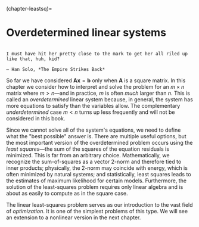 (chapter-leastsq)=
# Overdetermined linear systems

```{index} Han Solo, The Empire Strikes Back
```

```{epigraph}
I must have hit her pretty close to the mark to get her all riled up like that, huh, kid? 

— Han Solo, *The Empire Strikes Back*
```

So far we have considered $\mathbf{A}\mathbf{x}=\mathbf{b}$ only when $\mathbf{A}$ is a square matrix. In this chapter we consider how to interpret and solve the problem for an $m\times n$ matrix where $m>n$—and in practice, $m$ is often *much* larger than $n$. This is called an *overdetermined* linear system because, in general, the system has more equations to satisfy than the variables allow. The complementary *underdetermined* case $m<n$ turns up less frequently and will not be considered in this book.

Since we cannot solve all of the system's equations, we need to define what the "best possible" answer is. There are multiple useful options, but the most important version of the overdetermined problem occurs using the *least squares*—the sum of the squares of the equation residuals is minimized. This is far from an arbitrary choice. Mathematically, we recognize the sum-of-squares as a vector 2-norm and therefore tied to inner products; physically, the 2-norm may coincide with energy, which is often minimized by natural systems; and statistically, least squares leads to the estimates of maximum likelihood for certain models. Furthermore, the solution of the least-squares problem requires only linear algebra and is about as easily to compute as in the square case.

The linear least-squares problem serves as our introduction to the vast field of *optimization*. It is one of the simplest problems of this type. We will see an extension to a nonlinear version in the next chapter.

